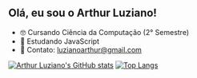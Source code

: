 ## Olá, eu sou o Arthur Luziano!

- 🤓 Cursando Ciência da Computação (2° Semestre)
- 📖 Estudando JavaScript
- 📧 Contato: luzianoarthur@gmail.com

[![Arthur Luziano's GitHub stats](https://github-readme-stats.vercel.app/api?username=arthurluziano&show_icons=true&theme=tokyonight)](https://github.com/arthurluziano/github-readme-stats)
[![Top Langs](https://github-readme-stats.vercel.app/api/top-langs/?username=arthurluziano&layout=compact&theme=tokyonight)](https://github.com/arthurluziano/github-readme-stats)
